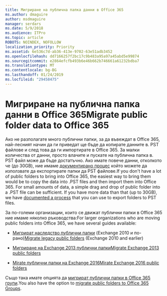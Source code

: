 ```yaml
---
title: Мигриране на публична папка данни в Office 365
ms.author: dmaguire
author: msdmaguire
manager: serdars
ms.date: 5/9/2018
ms.audience: ITPro
ms.topic: article
ROBOTS: NOINDEX, NOFOLLOW
localization_priority: Priority
ms.assetid: 6e536c7d-ab36-413e-9702-63e51adb3452
ms.openlocfilehash: dd7166257f2bc17c9b483a95a97a45abd5e99874
ms.sourcegitcommit: e2864efcfb493b6e46b662b746661a61232bdba7
ms.translationtype: MT
ms.contentlocale: bg-BG
ms.lasthandoff: 01/24/2019
ms.locfileid: "29458475"
---
```

# <a name="migrate-public-folder-data-to-office-365"></a><span data-ttu-id="ec95d-102">Мигриране на публична папка данни в Office 365</span><span class="sxs-lookup"><span data-stu-id="ec95d-102">Migrate public folder data to Office 365</span></span>

<span data-ttu-id="ec95d-p101">Ако не разполагате много публични папки, за да въвеждат в Office 365, най-лесният начин да ги приведат ще бъде да копирате данните в. PST файлове и след това да ги импортирате в Office 365. За малки количества от данни, просто влачите и пускате на публична папка в. PST файл може да бъде достатъчно. Ако имате повече данни, отколкото че (до 30GB), ние имаме [документирано процес](https://technet.microsoft.com/library/dn874017%28v=exchg.150%29.aspx) който можете да използвате да експортирате папки да PST файлове.</span><span class="sxs-lookup"><span data-stu-id="ec95d-p101">If you don't have a lot of public folders to bring into Office 365, the easiest way to bring them would be to copy the data into .PST files and then import them into Office 365. For small amounts of data, a simple drag and drop of public folder into a .PST file can be sufficient. If you have more data than that (up to 30GB), we have [documented a process](https://technet.microsoft.com/library/dn874017%28v=exchg.150%29.aspx) that you can use to export folders to PST files.</span></span> 
  
<span data-ttu-id="ec95d-106">За по-големи организации, които се движат публични папки в Office 365 ние имаме няколко ръководства:</span><span class="sxs-lookup"><span data-stu-id="ec95d-106">For larger organizations who are moving public folders into Office 365, we have several guides available:</span></span>
  
- <span data-ttu-id="ec95d-107">[Мигрират наследство публични папки](https://technet.microsoft.com/en-us/library/dn874017%28v=exchg.150%29.aspx) (Exchange 2010 и по-рано)</span><span class="sxs-lookup"><span data-stu-id="ec95d-107">[Migrate legacy public folders](https://technet.microsoft.com/en-us/library/dn874017%28v=exchg.150%29.aspx) (Exchange 2010 and earlier)</span></span> 
    
- [<span data-ttu-id="ec95d-108">Мигриране на Exchange 2013 публични папки</span><span class="sxs-lookup"><span data-stu-id="ec95d-108">Migrate Exchange 2013 public folders</span></span>](https://technet.microsoft.com/library/mt798260%28v=exchg.150%29.aspx)
    
- [<span data-ttu-id="ec95d-109">Mirate публични папки на Exchange 2016</span><span class="sxs-lookup"><span data-stu-id="ec95d-109">Mirate Exchange 2016 public folders</span></span>](https://technet.microsoft.com/library/mt798260%28v=exchg.160%29.aspx)
    
<span data-ttu-id="ec95d-110">Също така имате опцията да [мигрират публични папки в Office 365 групи](https://technet.microsoft.com/library/mt843872%28v=exchg.150%29.aspx).</span><span class="sxs-lookup"><span data-stu-id="ec95d-110">You also have the option to [migrate public folders to Office 365 Groups](https://technet.microsoft.com/library/mt843872%28v=exchg.150%29.aspx).</span></span>
  

